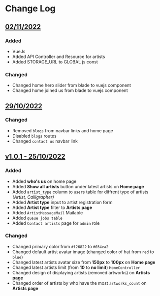 # Change Log

## [02/11/2022](https://github.com/oussamamadjmaa/fan-art/commit/b95b5c81a03dde9ebd509bf0513e6b08f283a143)

### Added
- VueJs
- Added API Controller and Resource for artists
- Added STORAGE_URL to GLOBAL js const


### Changed
- Changed home hero slider from blade to vuejs component
- Changed home joined us from blade to vuejs component 

## [29/10/2022](https://github.com/oussamamadjmaa/fan-art/commit/ce32eeb2aac5ec0e793ee3cff8855c4aff5292c0)

### Changed
- Removed `blogs` from navbar links and home page
- Disabled `blogs` routes
- Changed `contact us` navbar link

## [v1.0.1 - 25/10/2022](https://github.com/oussamamadjmaa/fan-art/commit/a632b163a8e68099defe7af0fbd595fb6ff78194)

### Added
- Added **who's us** on home page
- Added **Show all artists** button under latest artists on **Home page**
- Added `artist_type` column to `users` table for diffrent type of artists *(Artist, Calligrapher)*
- Added **Artist type** input to artist registration form
- Added **Artist type** filter to **Artists page**
- Added `ArtistMessageMail` Mailable
- Added `queue jobs table`
- Added `Contact artists` page for `admin` role

### Changed
- Changed primary color from `#f26822` to `#034ea2`
- Changed default artist avatar image (changed color of hat from `red` to `blue`)
- Changed latest artists avatar size from **150px** to **100px** on **Home page**
- Changed latest artists limit (from **10** to **no limit**) `HomeController`
- Changed design of displaying artists (removed artworks) on **Artists page**
- Changed order of artists by who have the most `artworks_count` on **Artists page**

